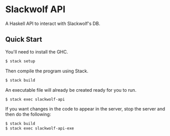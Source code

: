# Slackwolf API

A Haskell API to interact with Slackwolf's DB.

## Quick Start

You'll need to install the GHC.

``` bash
$ stack setup
```

Then compile the program using Stack.

``` bash
$ stack build
```

An executable file will already be created ready for you to run.

``` bash
$ stack exec slackwolf-api
```

If you want changes in the code to appear in the server, stop the server and
then do the following:

``` bash
$ stack build
$ stack exec slackwolf-api-exe
```
